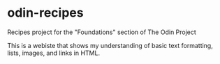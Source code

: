 # odin-recipes
Recipes project for the "Foundations" section of The Odin Project

This is a webiste that shows my understanding of basic text formatting, lists, images, and links in HTML.
